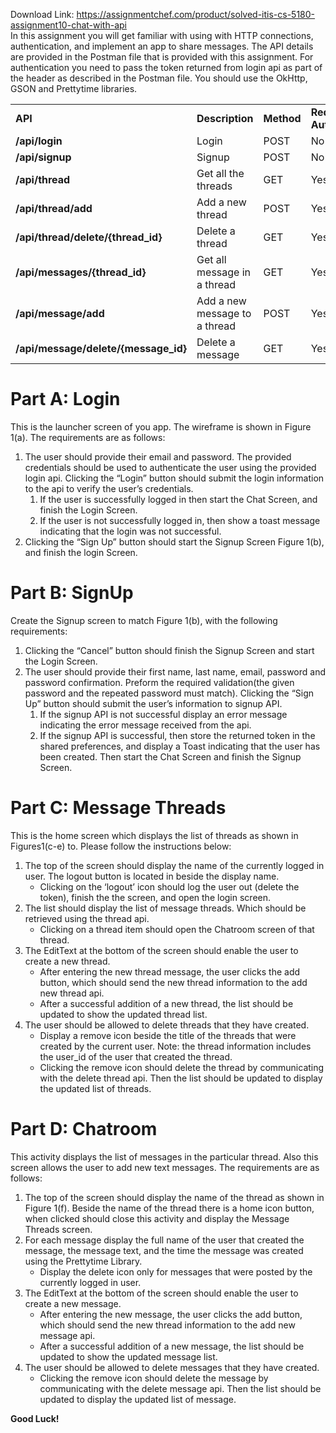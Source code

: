 Download Link: https://assignmentchef.com/product/solved-itis-cs-5180-assignment10-chat-with-api
<br>
In this assignment you will get familiar with using with HTTP connections, authentication, and implement an app to share messages. The API details are provided in the Postman file that is provided with this assignment. For authentication you need to pass the token returned from login api as part of the header as described in the Postman file. You should use the OkHttp, GSON and Prettytime libraries.

<table width="612">

 <tbody>

  <tr>

   <td width="229"><strong>API</strong></td>

   <td width="216"><strong>Description</strong></td>

   <td width="61"><strong>Method</strong></td>

   <td width="106"><strong>Requires
 Authentication</strong></td>

  </tr>

  <tr>

   <td width="229"><strong>/api/login</strong></td>

   <td width="216">Login</td>

   <td width="61">POST</td>

   <td width="106">No</td>

  </tr>

  <tr>

   <td width="229"><strong>/api/signup</strong></td>

   <td width="216">Signup</td>

   <td width="61">POST</td>

   <td width="106">No</td>

  </tr>

  <tr>

   <td width="229"><strong>/api/thread</strong></td>

   <td width="216">Get all the threads</td>

   <td width="61">GET</td>

   <td width="106">Yes</td>

  </tr>

  <tr>

   <td width="229"><strong>/api/thread/add</strong></td>

   <td width="216">Add a new thread</td>

   <td width="61">POST</td>

   <td width="106">Yes</td>

  </tr>

  <tr>

   <td width="229"><strong>/api/thread/delete/{thread_id}</strong></td>

   <td width="216">Delete a thread</td>

   <td width="61">GET</td>

   <td width="106">Yes</td>

  </tr>

  <tr>

   <td width="229"><strong>/api/messages/{thread_id}</strong></td>

   <td width="216">Get all message in a thread</td>

   <td width="61">GET</td>

   <td width="106">Yes</td>

  </tr>

  <tr>

   <td width="229"><strong>/api/message/add</strong></td>

   <td width="216">Add a new message to a thread</td>

   <td width="61">POST</td>

   <td width="106">Yes</td>

  </tr>

  <tr>

   <td width="229"><strong>/api/message/delete/{message_id}</strong></td>

   <td width="216">Delete a message</td>

   <td width="61">GET</td>

   <td width="106">Yes</td>

  </tr>

 </tbody>

</table>

<h1>Part A: Login</h1>

This is the launcher screen of you app. The wireframe is shown in Figure 1(a). The requirements are as follows:

<ol>

 <li>The user should provide their email and password. The provided credentials should be used to authenticate the user using the provided login api. Clicking the “Login” button should submit the login information to the api to verify the user’s credentials.

  <ol>

   <li>If the user is successfully logged in then start the Chat Screen, and finish the Login Screen.</li>

   <li>If the user is not successfully logged in, then show a toast message indicating that the login was not successful.</li>

  </ol></li>

 <li>Clicking the “Sign Up” button should start the Signup Screen Figure 1(b), and finish the login Screen.</li>

</ol>

<h1>Part B: SignUp</h1>

Create the Signup screen to match Figure 1(b), with the following requirements:

<ol>

 <li>Clicking the “Cancel” button should finish the Signup Screen and start the Login Screen.</li>

 <li>The user should provide their first name, last name, email, password and password confirmation. Preform the required validation(the given password and the repeated password must match). Clicking the “Sign Up” button should submit the user’s information to signup API.

  <ol>

   <li>If the signup API is not successful display an error message indicating the error message received from the api.</li>

   <li>If the signup API is successful, then store the returned token in the shared preferences, and display a Toast indicating that the user has been created. Then start the Chat Screen and finish the Signup Screen.</li>

  </ol></li>

</ol>

<h1>Part C: Message Threads</h1>

This is the home screen which displays the list of threads as shown in Figures1(c-e) to. Please follow the instructions below:

<ol>

 <li>The top of the screen should display the name of the currently logged in user. The logout button is located in beside the display name.

  <ul>

   <li>Clicking on the ‘logout’ icon should log the user out (delete the token), finish the the screen, and open the login screen.</li>

  </ul></li>

 <li>The list should display the list of message threads. Which should be retrieved using the thread api.

  <ul>

   <li>Clicking on a thread item should open the Chatroom screen of that thread.</li>

  </ul></li>

 <li>The EditText at the bottom of the screen should enable the user to create a new thread.

  <ul>

   <li>After entering the new thread message, the user clicks the add button, which should send the new thread information to the add new thread api.</li>

   <li>After a successful addition of a new thread, the list should be updated to show the updated thread list.</li>

  </ul></li>

 <li>The user should be allowed to delete threads that they have created.

  <ul>

   <li>Display a remove icon beside the title of the threads that were created by the current user. Note: the thread information includes the user_id of the user that created the thread.</li>

   <li>Clicking the remove icon should delete the thread by communicating with the delete thread api. Then the list should be updated to display the updated list of threads.</li>

  </ul></li>

</ol>

<h1>Part D: Chatroom</h1>

This activity displays the list of messages in the particular thread. Also this screen allows the user to add new text messages. The requirements are as follows:

<ol>

 <li>The top of the screen should display the name of the thread as shown in Figure 1(f). Beside the name of the thread there is a home icon button, when clicked should close this activity and display the Message Threads screen.</li>

 <li>For each message display the full name of the user that created the message, the message text, and the time the message was created using the Prettytime Library.

  <ul>

   <li>Display the delete icon only for messages that were posted by the currently logged in user.</li>

  </ul></li>

 <li>The EditText at the bottom of the screen should enable the user to create a new message.

  <ul>

   <li>After entering the new message, the user clicks the add button, which should send the new thread information to the add new message api.</li>

   <li>After a successful addition of a new message, the list should be updated to show the updated message list.</li>

  </ul></li>

 <li>The user should be allowed to delete messages that they have created.

  <ul>

   <li>Clicking the remove icon should delete the message by communicating with the delete message api. Then the list should be updated to display the updated list of message.</li>

  </ul></li>

</ol>

<strong>Good Luck!</strong>